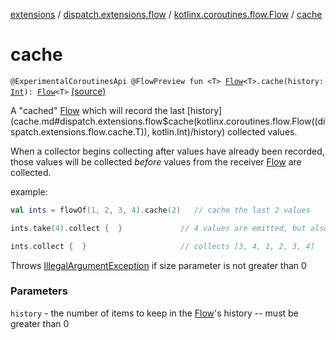 [extensions](../../index.md) / [dispatch.extensions.flow](../index.md) / [kotlinx.coroutines.flow.Flow](index.md) / [cache](./cache.md)

# cache

`@ExperimentalCoroutinesApi @FlowPreview fun <T> `[`Flow`](https://kotlin.github.io/kotlinx.coroutines/kotlinx-coroutines-core/kotlinx.coroutines.flow/-flow/index.html)`<T>.cache(history: `[`Int`](https://kotlinlang.org/api/latest/jvm/stdlib/kotlin/-int/index.html)`): `[`Flow`](https://kotlin.github.io/kotlinx.coroutines/kotlinx-coroutines-core/kotlinx.coroutines.flow/-flow/index.html)`<T>` [(source)](https://github.com/RBusarow/Dispatch/tree/master/extensions/src/main/java/dispatch/extensions/flow/Cache.kt#L46)

A "cached" [Flow](https://kotlin.github.io/kotlinx.coroutines/kotlinx-coroutines-core/kotlinx.coroutines.flow/-flow/index.html) which will record the last [history](cache.md#dispatch.extensions.flow$cache(kotlinx.coroutines.flow.Flow((dispatch.extensions.flow.cache.T)), kotlin.Int)/history) collected values.

When a collector begins collecting after values have already been recorded,
those values will be collected *before* values from the receiver [Flow](https://kotlin.github.io/kotlinx.coroutines/kotlinx-coroutines-core/kotlinx.coroutines.flow/-flow/index.html) are collected.

example:

``` Kotlin
val ints = flowOf(1, 2, 3, 4).cache(2)   // cache the last 2 values

ints.take(4).collect {  }             // 4 values are emitted, but also recorded.  The last 2 remain.

ints.collect {  }                     // collects [3, 4, 1, 2, 3, 4]
```

Throws [IllegalArgumentException](https://kotlinlang.org/api/latest/jvm/stdlib/kotlin/-illegal-argument-exception/index.html) if size parameter is not greater than 0

### Parameters

`history` - the number of items to keep in the [Flow](https://kotlin.github.io/kotlinx.coroutines/kotlinx-coroutines-core/kotlinx.coroutines.flow/-flow/index.html)'s history -- must be greater than 0
